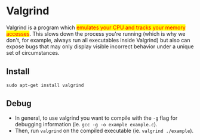 # Valgrind

Valgrind is a program which <mark style="color:red;">emulates your CPU and tracks your memory accesses</mark>. This slows down the process you're running (which is why we don't, for example, always run all executables inside Valgrind) but also can expose bugs that may only display visible incorrect behavior under a unique set of circumstances.

## Install

`sudo apt-get install valgrind`

## Debug

* In general, to use valgrind you want to compile with the `-g` flag for debugging information (ie. `gcc -g -o example example.c`).&#x20;
* Then, run `valgrind` on the compiled executable (ie. `valgrind ./example`).&#x20;









